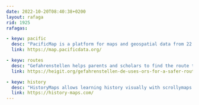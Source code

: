 ```yaml
---
date: 2022-10-20T08:40:38+0200
layout: rafaga
rid: 1925
rafagas:

- keyw: pacific
  desc: "PacificMap is a platform for maps and geospatial data from 22 different countries and island territories from the Pacific Ocean to increase awareness and surface relevant data"
  link: https://map.pacificdata.org/

- keyw: routes
  desc: "Gefahrenstellen helps parents and scholars to find the route to school with less transit and risk in Germany, using OSM data and OpenRouteService service"
  link: https://heigit.org/gefahrenstellen-de-uses-ors-for-a-safer-route-to-school/

- keyw: history
  desc: "HistoryMaps allows learning history visually with scrollymaps and cartography explaining significant events and the most relevant periods"
  link: https://history-maps.com/
---
```

